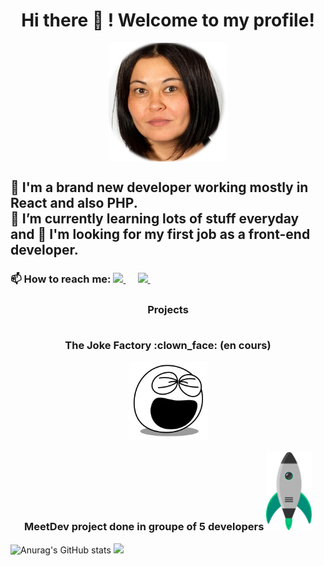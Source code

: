 
<h1 align="center"> Hi there 👋 ! Welcome to my profile!</h1>
<p align="center"><img align="center" height="190px" src="https://github.com/alerafart/alerafart/blob/main/img/alex.png"></p>
<h2>
🌱 I'm a brand new developer working mostly in React and also PHP. <br>
🌱 I’m currently learning lots of stuff everyday and 👯 I'm looking for my first job as a front-end developer.
</h2>
<h3 align="left">📫 How to reach me: 
    <a href="mailto:maalejandrarafart@gmail.com">
        <img src="https://img.shields.io/badge/gmail-%23D14836.svg?&style=for-the-badge&logo=gmail&logoColor=white" />
    </a>&nbsp;&nbsp;&nbsp;&nbsp;
    <a href="https://www.linkedin.com/in/rafart-alejandra/">
       <img src="https://img.shields.io/badge/linkedin-%230077B5.svg?&style=for-the-badge&logo=linkedin&logoColor=white" />
   </a>&nbsp;&nbsp;&nbsp;&nbsp;
</h3>
<h3 align="center"> Projects <br><br>
    <p align="center"> The Joke Factory :clown_face: (en cours)
        <p align="center">
            <a href="https://www.jokefactory.alerafart.com/" target="_blank">
                <img height="125px" src="img/laughing.svg" />
            </a>
        </p>   
        <p align="center"> MeetDev project done in groupe of 5 developers
            <a href="http://www.meetdev.alerafart.com/" target="_blank">
                <img height="125px" src="img/rocket.png" />
            </a>
        </p>   
    </p>
</h3>


![Anurag's GitHub stats](https://github-readme-stats.vercel.app/api?username=alerafart&count_private=true&hide=stars&show_icons=true&theme=merko)
<img height="150px" src="https://github-readme-stats.vercel.app/api/top-langs/?username=alerafart&layout=compact&langs_count=8&theme=merko&exclude_repo=github-readme-stats,html-css-excercise-cv" />

<!--
**alerafart/alerafart** is a ✨ _special_ ✨ repository because its `README.md` (this file) appears on your GitHub profile.

[![Top Langs](https://github-readme-stats.vercel.app/api/top-langs/?username=alerafart&theme=merko&exclude_repo=github-readme-stats,html-css-excercise-cv)](https://github.com/alerafart/github-readme-stats)

Here are some ideas to get you started:

- 🔭 I’m currently working on ...
- 🌱 I’m currently learning ...
- 👯 I’m looking to collaborate on ...
- 🤔 I’m looking for help with ...
- 💬 Ask me about ...
- 📫 How to reach me: ...
- 😄 Pronouns: ...
- ⚡ Fun fact: ...
-->
